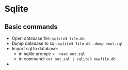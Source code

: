 
#  Sqlite

## Basic commands

  * Open database file: `sqlite3 file.db`
  * Dump database to sql: `sqlite3 file.db .dump >out.sql`
  * Import sql to database:
    * in sqlite prompt: `> .read out.sql`
    * in command: `cat out.sql | sqlite3 newfile.db`
  *
